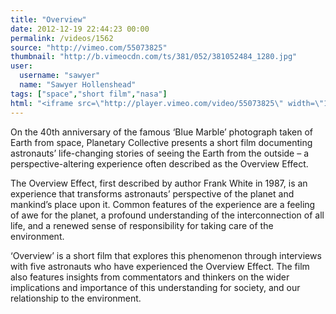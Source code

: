 ```yaml
---
title: "Overview"
date: 2012-12-19 22:44:23 00:00
permalink: /videos/1562
source: "http://vimeo.com/55073825"
thumbnail: "http://b.vimeocdn.com/ts/381/052/381052484_1280.jpg"
user:
  username: "sawyer"
  name: "Sawyer Hollenshead"
tags: ["space","short film","nasa"]
html: "<iframe src=\"http://player.vimeo.com/video/55073825\" width=\"1280\" height=\"544\" frameborder=\"0\" webkitAllowFullScreen mozallowfullscreen allowFullScreen></iframe>"
---
```


On the 40th anniversary of the famous ‘Blue Marble’ photograph taken of Earth from space, Planetary Collective presents a short film documenting astronauts’ life-changing stories of seeing the Earth from the outside – a perspective-altering experience often described as the Overview Effect.

The Overview Effect, first described by author Frank White in 1987, is an experience that transforms astronauts’ perspective of the planet and mankind’s place upon it. Common features of the experience are a feeling of awe for the planet, a profound understanding of the interconnection of all life, and a renewed sense of responsibility for taking care of the environment.

‘Overview’ is a short film that explores this phenomenon through interviews with five astronauts who have experienced the Overview Effect. The film also features insights from commentators and thinkers on the wider implications and importance of this understanding for society, and our relationship to the environment.